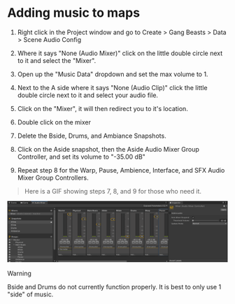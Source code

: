# Adding music to maps
1. Right click in the Project window and go to Create > Gang Beasts > Data > Scene Audio Config

2. Where it says "None (Audio Mixer)" click on the little double circle next to it and select the "Mixer".

3. Open up the "Music Data" dropdown and set the max volume to 1.

4. Next to the A side where it says "None (Audio Clip)" click the little double circle next to it and select your audio file.

5.  Click on the "Mixer", it will then redirect you to it's location. 

6.  Double click on the mixer

7. Delete the Bside, Drums, and Ambiance Snapshots.

8.  Click on the Aside snapshot, then the Aside Audio Mixer Group Controller, and set its volume to "-35.00 dB"

9. Repeat step 8 for the Warp, Pause, Ambience, Interface, and SFX Audio Mixer Group Controllers.

> Here is a GIF showing steps 7, 8, and 9 for those who need it.

![adjust-mixer-settings](../../images/adjust-mixer-settings.gif)

> [!WARNING] 
> Bside and Drums do not currently function properly. It is best to only use 1 "side" of music.